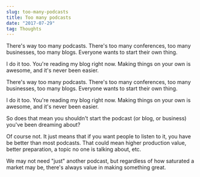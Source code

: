 ```yaml
---
slug: too-many-podcasts
title: Too many podcasts
date: "2017-07-29"
tag: Thoughts
---
```


There's way too many podcasts. There's too many conferences, too many businesses, too many blogs. Everyone wants to start their own thing.

I do it too. You're reading my blog right now. Making things on your own is awesome, and it's never been easier.

<!-- more -->

There's way too many podcasts. There's too many conferences, too many businesses, too many blogs. Everyone wants to start their own thing.

I do it too. You're reading my blog right now. Making things on your own is awesome, and it's never been easier.

So does that mean you shouldn't start the podcast (or blog, or business) you've been dreaming about?

Of course not. It just means that if you want people to listen to it, you have be better than most podcasts. That could mean higher production value, better preparation, a topic no one is talking about, etc.

We may not need "just" another podcast, but regardless of how saturated a market may be, there's always value in making something great.
